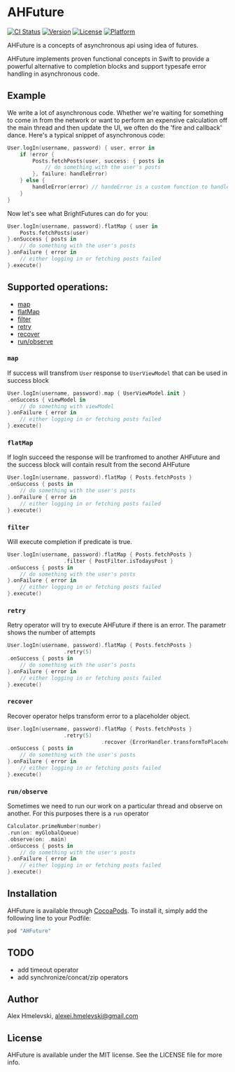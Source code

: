 # AHFuture

[![CI Status](http://img.shields.io/travis/AlexHmelevskiAG/AHFuture.svg?style=flat)](https://travis-ci.org/AlexHmelevskiAG/AHFuture)
[![Version](https://img.shields.io/cocoapods/v/AHFuture.svg?style=flat)](http://cocoapods.org/pods/AHFuture)
[![License](https://img.shields.io/cocoapods/l/AHFuture.svg?style=flat)](http://cocoapods.org/pods/AHFuture)
[![Platform](https://img.shields.io/cocoapods/p/AHFuture.svg?style=flat)](http://cocoapods.org/pods/AHFuture)

AHFuture is a concepts of asynchronous api using idea of futures.

AHFuture  implements proven functional concepts in Swift to provide a powerful alternative to completion blocks and support typesafe error handling in asynchronous code.


## Example
We write a lot of asynchronous code. Whether we're waiting for something to come in from the network or want to perform an expensive calculation off the main thread and then update the UI, we often do the 'fire and callback' dance. Here's a typical snippet of asynchronous code:

```swift
User.logIn(username, password) { user, error in
    if !error {
        Posts.fetchPosts(user, success: { posts in
            // do something with the user's posts
        }, failure: handleError)
    } else {
        handleError(error) // handeError is a custom function to handle errors
    }
}
```

Now let's see what BrightFutures can do for you:

```swift
User.logIn(username, password).flatMap { user in
    Posts.fetchPosts(user)
}.onSuccess { posts in
    // do something with the user's posts
}.onFailure { error in
    // either logging in or fetching posts failed
}.execute()
```

## Supported operations: 
 - [map](#map)
 - [flatMap](#`flatMap`)
 - [filter](#filter)
 - [retry](#retry)
 - [recover](#recover)
 - [run/observe](#run/observe)

### `map`
If success will transfrom `User` response to `UserViewModel` that can be used in success block
```swift
User.logIn(username, password).map { UserViewModel.init }
.onSuccess { viewModel in
    // do something with viewModel
}.onFailure { error in
    // either logging in or fetching posts failed
}.execute()
```

### `flatMap`

If logIn succeed the response will be tranfromed to another AHFuture and the success block will contain result from the second AHFuture
```swift
User.logIn(username, password).flatMap { Posts.fetchPosts }
.onSuccess { posts in
    // do something with the user's posts
}.onFailure { error in
    // either logging in or fetching posts failed
}.execute()
```

### `filter`
Will execute completion if predicate is true. 
```swift
User.logIn(username, password).flatMap { Posts.fetchPosts }
			      .filter { PostFilter.isTodaysPost }
.onSuccess { posts in
    // do something with the user's posts
}.onFailure { error in
    // either logging in or fetching posts failed
}.execute()
```
### `retry`
Retry operator will try to execute AHFuture if there is an error. The parametr shows the number of attempts
```swift
User.logIn(username, password).flatMap { Posts.fetchPosts }
			      .retry(5)
.onSuccess { posts in
    // do something with the user's posts
}.onFailure { error in
    // either logging in or fetching posts failed
}.execute()
```

### `recover`
Recover operator helps transform error to a placeholder object.
```swift
User.logIn(username, password).flatMap { Posts.fetchPosts }
			      .retry(5)
                              .recover {ErrorHandler.transformToPlaceholderModel}
.onSuccess { posts in
    // do something with the user's posts
}.onFailure { error in
    // either logging in or fetching posts failed
}.execute()
```

### `run/observe`
Sometimes we need to run our work on a particular thread and observe on another. For this purposes there is a `run` operator

```swift
Calculator.primeNumber(number)
.run(on: myGlobalQueue)
.observe(on: .main)
.onSuccess { posts in
    // do something with the user's posts
}.onFailure { error in
    // either logging in or fetching posts failed
}.execute()
```


## Installation

AHFuture is available through [CocoaPods](http://cocoapods.org). To install
it, simply add the following line to your Podfile:

```ruby
pod "AHFuture"
```

## TODO
- add timeout operator
- add synchronize/concat/zip operators


## Author

Alex Hmelevski, alexei.hmelevski@gmail.com

## License

AHFuture is available under the MIT license. See the LICENSE file for more info.

